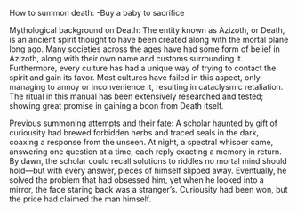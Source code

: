 How to summon death:
-Buy a baby to sacrifice

Mythological background on Death:
The entity known as Azizoth, or Death, is an ancient spirit thought to have been created along with the mortal plane long ago. Many societies across the ages have had some form of belief in Azizoth, along with their own name and customs surrounding it. Furthermore, every culture has had a unique way of trying to contact the spirit and gain its favor. Most cultures have failed in this aspect, only managing to annoy or inconvenience it, resulting in cataclysmic retaliation. The ritual in this manual has been extensively researched and tested; showing great promise in gaining a boon from Death itself.

Previous summoning attempts and their fate: A scholar haunted by gift of curiousity had brewed forbidden herbs and traced seals in the dark, coaxing a response from the unseen. At night, a spectral whisper came, answering one question at a time, each reply exacting a memory in return. By dawn, the scholar could recall solutions to riddles no mortal mind should hold—but with every answer, pieces of himself slipped away. Eventually, he solved the problem that had obsessed him, yet when he looked into a mirror, the face staring back was a stranger’s. Curiousity had been won, but the price had claimed the man himself.
